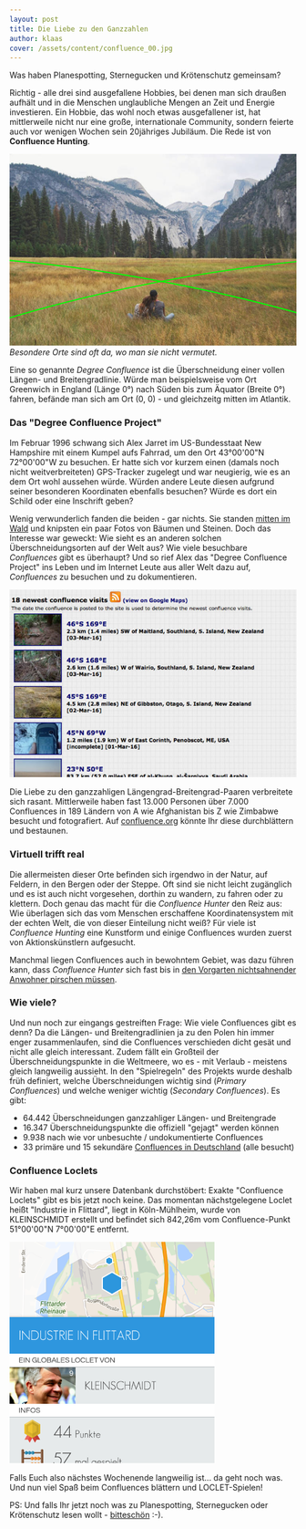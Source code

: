 ```yaml
---
layout: post
title: Die Liebe zu den Ganzzahlen
author: klaas
cover: /assets/content/confluence_00.jpg
---
```


Was haben Planespotting, Sternegucken und Krötenschutz gemeinsam?

Richtig - alle drei sind ausgefallene Hobbies, bei denen man sich draußen aufhält und in die Menschen unglaubliche 
Mengen an Zeit und Energie investieren. Ein Hobbie, das wohl noch etwas ausgefallener ist, hat mittlerweile nicht nur
eine große, internationale Community, sondern feierte auch vor wenigen Wochen sein 20jähriges Jubiläum. Die Rede ist 
von **Confluence Hunting**.

![](/assets/content/confluence_01.jpg)
*Besondere Orte sind oft da, wo man sie nicht vermutet.*

Eine so genannte _Degree Confluence_ ist die Überschneidung einer vollen Längen- und Breitengradlinie. Würde man 
beispielsweise vom Ort Greenwich in England (Länge 0°) nach Süden bis zum Äquator (Breite 0°) fahren, befände man sich
am Ort (0, 0) - und gleichzeitg mitten im Atlantik.
 
### Das "Degree Confluence Project"

Im Februar 1996 schwang sich Alex Jarret im US-Bundesstaat New Hampshire mit einem Kumpel aufs Fahrrad, um den Ort 
43°00'00"N 72°00'00"W zu besuchen. Er hatte sich vor kurzem einen (damals noch nicht weitverbreiteten) GPS-Tracker 
zugelegt und war neugierig, wie es an dem Ort wohl aussehen würde. Würden andere Leute diesen aufgrund seiner 
besonderen Koordinaten ebenfalls besuchen? Würde es dort ein Schild oder eine Inschrift geben?

Wenig verwunderlich fanden die beiden - gar nichts. Sie standen 
[mitten im Wald](http://confluence.org/confluence.php?lat=43&lon=-72&visit=1) und knipsten ein paar Fotos von 
Bäumen und Steinen. Doch das Interesse war geweckt: Wie sieht es an anderen solchen Überschneidungsorten auf der Welt
aus? Wie viele besuchbare _Confluences_ gibt es überhaupt?
Und so rief Alex das "Degree Confluence Project" ins Leben und im Internet Leute aus aller Welt dazu auf, 
_Confluences_ zu besuchen und zu dokumentieren.

[![](/assets/content/confluence_02.jpg)](http://confluence.org)

Die Liebe zu den ganzzahligen Längengrad-Breitengrad-Paaren verbreitete sich rasant. Mittlerweile haben fast 13.000 
Personen über 7.000 Confluences in 189 Ländern von A wie Afghanistan bis Z wie Zimbabwe besucht und fotografiert. Auf 
[confluence.org](http://confluence.org) könnte Ihr diese durchblättern und bestaunen.

### Virtuell trifft real
Die allermeisten dieser Orte befinden sich irgendwo in der Natur, auf Feldern, in den Bergen oder der Steppe.
Oft sind sie nicht leicht zugänglich und es ist auch nicht vorgesehen, dorthin zu wandern, zu fahren oder zu klettern.
Doch genau das macht für die _Confluence Hunter_ den Reiz aus: Wie überlagen sich das vom Menschen erschaffene 
Koordinatensystem mit der echten Welt, die von dieser Einteilung nicht weiß?
Für viele ist _Confluence Hunting_ eine Kunstform und einige Confluences wurden zuerst von Aktionskünstlern aufgesucht.

Manchmal liegen Confluences auch in bewohntem Gebiet, was dazu führen kann, dass _Confluence Hunter_ sich fast bis in 
[den Vorgarten nichtsahnender Anwohner pirschen müssen](http://confluence.org/confluence.php?visitid=20362).

### Wie viele?

Und nun noch zur eingangs gestreiften Frage: Wie viele Confluences gibt es denn? Da die Längen- und Breitengradlinien 
ja zu den Polen hin immer enger zusammenlaufen, sind die Confluences verschieden dicht gesät und nicht alle gleich 
interessant. Zudem fällt ein Großteil der Überschneidungspunkte in die Weltmeere, wo es - mit Verlaub - meistens gleich 
langweilig aussieht. In den "Spielregeln" des Projekts wurde deshalb früh definiert, welche Überschneidungen wichtig
sind (_Primary Confluences_) und welche weniger wichtig (_Secondary Confluences_). Es gibt:
 
* 64.442 Überschneidungen ganzzahliger Längen- und Breitengrade
* 16.347 Überschneidungspunkte die offiziell "gejagt" werden können
* 9.938 nach wie vor unbesuchte / undokumentierte Confluences
* 33 primäre und 15 sekundäre [Confluences in Deutschland](http://confluence.org/country.php?id=13) (alle besucht)

### Confluence Loclets

Wir haben mal kurz unsere Datenbank durchstöbert: Exakte "Confluence Loclets" gibt es bis jetzt noch keine. Das 
momentan nächstgelegene Loclet heißt "Industrie in Flittard", liegt in Köln-Mühlheim, wurde von 
KLEINSCHMIDT erstellt und befindet sich 842,26m vom Confluence-Punkt 51°00'00"N 7°00'00"E entfernt.

![](/assets/content/confluence_03.png)

Falls Euch also nächstes Wochenende langweilig ist... da geht noch was. Und nun viel Spaß beim Confluences blättern 
und LOCLET-Spielen!

PS: Und falls Ihr jetzt noch was zu Planespotting, Sternegucken oder Krötenschutz lesen wollt - 
[bitteschön](http://www.faz.net/aktuell/gesellschaft/menschen/was-menschen-mit-ungewoehnlichen-hobby-antreibt-13734896.html)
:-).